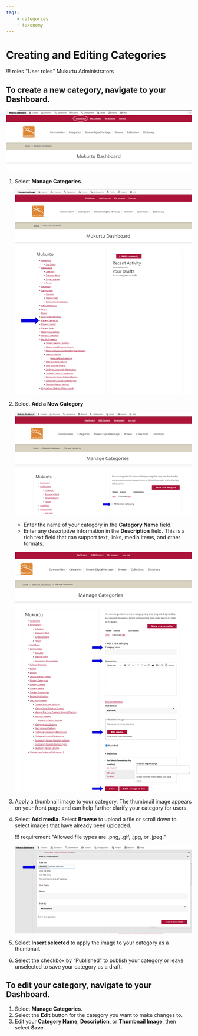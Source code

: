 ```yaml
---
tags: 
    - categories
    - taxonomy
---
```

# Creating and Editing Categories

!!! roles "User roles"
    Mukurtu Administrators

## To create a new category, navigate to your Dashboard. 

![Dashboard](../_embeds/categories1.PNG)

1. Select **Manage Categories**. 

    ![Manage Categories](../_embeds/categories2.PNG)

2. Select **Add a New Category**

    ![Add New Category](../_embeds/categories3.PNG)

    - Enter the name of your category in the **Category Name** field.  
    - Enter any descriptive information in the **Description** field. This is a rich text field that can support text, links, media items, and other formats. 

    ![Adding a New Category](../_embeds/categories4.PNG)

3. Apply a thumbnail image to your category. The thumbnail image appears on your front page and can help further clarify your category for users. 
4. Select **Add media**. Select **Browse** to upload a file or scroll down to select images that have already been uploaded.  

    !!! requirement "Allowed file types are .png, .gif, .jpg, or .jpeg."

    ![Add a Thumbnail Image](../_embeds/categories5.PNG)

5. Select **Insert selected** to apply the image to your category as a thumbnail. 
6. Select the checkbox by “Published” to publish your category or leave unselected to save your category as a draft. 

## To edit your category, navigate to your Dashboard.  

1. Select **Manage Categories**. 
2. Select the **Edit** button for the category you want to make changes to. 
3. Edit your **Category Name**, **Description**, or **Thumbnail Image**, then select **Save**.